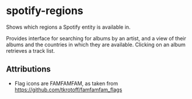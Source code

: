 # spotify-regions
Shows which regions a Spotify entity is available in.

Provides interface for searching for albums by an artist, and a view of their albums and the countries in which they are available. Clicking on an album retrieves a track list.

## Attributions
* Flag icons are FAMFAMFAM, as taken from https://github.com/tkrotoff/famfamfam_flags
